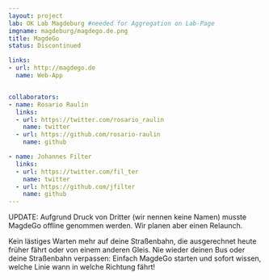 ```yaml
---
layout: project
lab: OK Lab Magdeburg #needed for Aggregation on Lab-Page
imgname: magdeburg/magdego.de.png
title: MagdeGo
status: Discontinued

links:
- url: http://magdego.de
  name: Web-App


collaborators:
- name: Rosario Raulin
  links:
  - url: https://twitter.com/rosario_raulin
    name: twitter
  - url: https://github.com/rosario-raulin
    name: github

- name: Johannes Filter
  links:
  - url: https://twitter.com/fil_ter
    name: twitter
  - url: https://github.com/jfilter
    name: github
---
```


UPDATE: Aufgrund Druck von Dritter (wir nennen keine Namen) musste MagdeGo offline genommen werden. Wir planen aber einen Relaunch.

Kein lästiges Warten mehr auf deine Straßenbahn, die ausgerechnet heute früher fährt oder von einem anderen Gleis. Nie wieder deinen Bus oder deine Straßenbahn verpassen: Einfach MagdeGo starten und sofort wissen, welche Linie wann in welche Richtung fährt!
